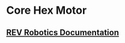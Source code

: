 # Core Hex Motor

## [REV Robotics Documentation](https://docs.revrobotics.com/duo-build/actuators/motors/core-hex-motor)
